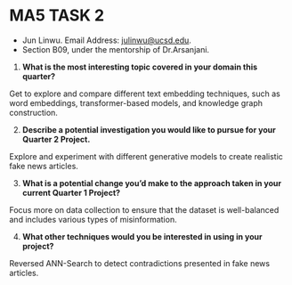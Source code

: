 # MA5 TASK 2
- Jun Linwu. Email Address: <julinwu@ucsd.edu>. </br>
- Section B09, under the mentorship of Dr.Arsanjani. </br>

1. **What is the most interesting topic covered in your domain this quarter?**

Get to explore and compare different text embedding techniques, such as word embeddings, transformer-based models, and knowledge graph construction. 
   
2. **Describe a potential investigation you would like to pursue for your Quarter 2 Project.**

Explore and experiment with different generative models to create realistic fake news articles.
   
3. **What is a potential change you’d make to the approach taken in your current Quarter 1 Project?**

Focus more on data collection to ensure that the dataset is well-balanced and includes various types of misinformation. 
   
4. **What other techniques would you be interested in using in your project?**

Reversed ANN-Search to detect contradictions presented in fake news articles.
